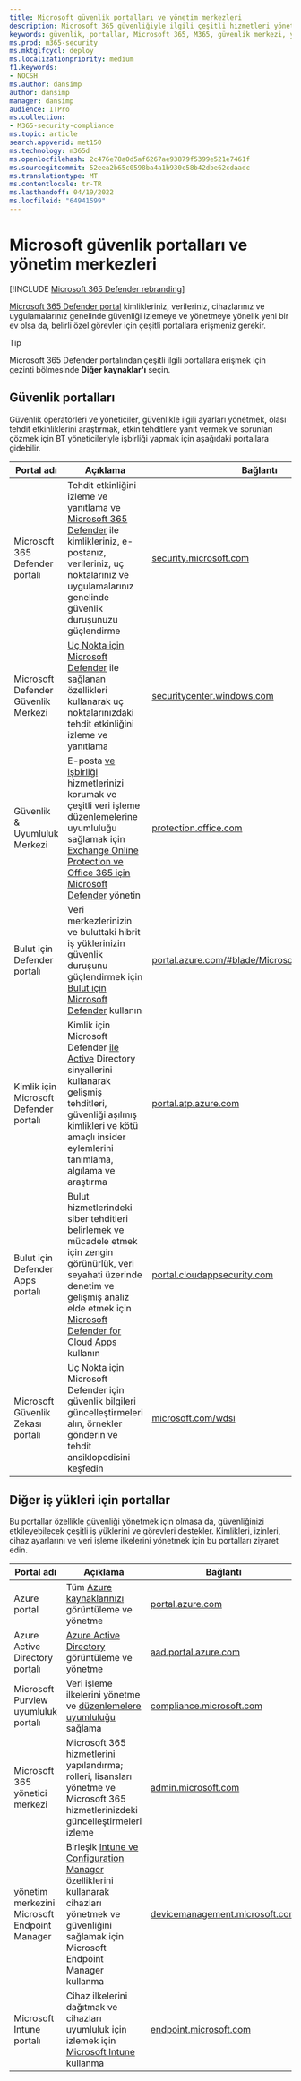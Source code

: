 ```yaml
---
title: Microsoft güvenlik portalları ve yönetim merkezleri
description: Microsoft 365 güvenliğiyle ilgili çeşitli hizmetleri yönetmek için doğru Microsoft yönetim merkezini veya portalı bulun
keywords: güvenlik, portallar, Microsoft 365, M365, güvenlik merkezi, yönetim merkezi, URL, bağlantı, Microsoft 365 Defender, Uç Nokta için Microsoft Defender, Microsoft Defender Güvenlik Merkezi, Kimlik için Microsoft Defender, Office 365 için Microsoft Defender, MCAS, WDSI, SCC, Intune, MDM, MEM, ASC, Bulut Uygulamaları Güvenliği , Azure AD, güvenlik & uyumluluk merkezi
ms.prod: m365-security
ms.mktglfcycl: deploy
ms.localizationpriority: medium
f1.keywords:
- NOCSH
ms.author: dansimp
author: dansimp
manager: dansimp
audience: ITPro
ms.collection:
- M365-security-compliance
ms.topic: article
search.appverid: met150
ms.technology: m365d
ms.openlocfilehash: 2c476e78a0d5af6267ae93879f5399e521e7461f
ms.sourcegitcommit: 52eea2b65c0598ba4a1b930c58b42dbe62cdaadc
ms.translationtype: MT
ms.contentlocale: tr-TR
ms.lasthandoff: 04/19/2022
ms.locfileid: "64941599"
---
```

# <a name="microsoft-security-portals-and-admin-centers"></a>Microsoft güvenlik portalları ve yönetim merkezleri

[!INCLUDE [Microsoft 365 Defender rebranding](../includes/microsoft-defender.md)]

[Microsoft 365 Defender portal](microsoft-365-defender.md#the-microsoft-365-defender-portal) kimlikleriniz, verileriniz, cihazlarınız ve uygulamalarınız genelinde güvenliği izlemeye ve yönetmeye yönelik yeni bir ev olsa da, belirli özel görevler için çeşitli portallara erişmeniz gerekir.

> [!TIP] 
> Microsoft 365 Defender portalından çeşitli ilgili portallara erişmek için gezinti bölmesinde **Diğer kaynaklar'ı** seçin.

## <a name="security-portals"></a>Güvenlik portalları

Güvenlik operatörleri ve yöneticiler, güvenlikle ilgili ayarları yönetmek, olası tehdit etkinliklerini araştırmak, etkin tehditlere yanıt vermek ve sorunları çözmek için BT yöneticileriyle işbirliği yapmak için aşağıdaki portallara gidebilir.
<p></p>

| Portal adı | Açıklama | Bağlantı |
|---|---|---| 
| Microsoft 365 Defender portalı | Tehdit etkinliğini izleme ve yanıtlama ve [Microsoft 365 Defender](microsoft-365-defender.md) ile kimlikleriniz, e-postanız, verileriniz, uç noktalarınız ve uygulamalarınız genelinde güvenlik duruşunuzu güçlendirme | [security.microsoft.com](https://security.microsoft.com/) |
| Microsoft Defender Güvenlik Merkezi | [Uç Nokta için Microsoft Defender](/windows/security/threat-protection/microsoft-defender-atp/microsoft-defender-advanced-threat-protection) ile sağlanan özellikleri kullanarak uç noktalarınızdaki tehdit etkinliğini izleme ve yanıtlama | [securitycenter.windows.com](https://securitycenter.microsoft.com/) |
| Güvenlik & Uyumluluk Merkezi | E-posta [ve işbirliği](../office-365-security/exchange-online-protection-overview.md) hizmetlerinizi korumak ve çeşitli veri işleme düzenlemelerine uyumluluğu sağlamak için [Exchange Online Protection ve Office 365 için Microsoft Defender](/microsoft-365/security/office-365-security/defender-for-office-365) yönetin | [protection.office.com](https://protection.office.com) |
| Bulut için Defender portalı | Veri merkezlerinizin ve buluttaki hibrit iş yüklerinizin güvenlik duruşunu güçlendirmek için [Bulut için Microsoft Defender](/azure/security-center/security-center-intro) kullanın | [portal.azure.com/#blade/Microsoft_Azure_Security](https://portal.azure.com/#blade/Microsoft_Azure_Security/SecurityMenuBlade/0) |
| Kimlik için Microsoft Defender portalı | Kimlik için Microsoft Defender [ile Active](/azure-advanced-threat-protection/what-is-atp) Directory sinyallerini kullanarak gelişmiş tehditleri, güvenliği aşılmış kimlikleri ve kötü amaçlı insider eylemlerini tanımlama, algılama ve araştırma | [portal.atp.azure.com](https://portal.atp.azure.com/) |
| Bulut için Defender Apps portalı | Bulut hizmetlerindeki siber tehditleri belirlemek ve mücadele etmek için zengin görünürlük, veri seyahati üzerinde denetim ve gelişmiş analiz elde etmek için [Microsoft Defender for Cloud Apps](/cloud-app-security/what-is-cloud-app-security) kullanın | [portal.cloudappsecurity.com](https://portal.cloudappsecurity.com/) |
| Microsoft Güvenlik Zekası portalı | Uç Nokta için Microsoft Defender için güvenlik bilgileri güncelleştirmeleri alın, örnekler gönderin ve tehdit ansiklopedisini keşfedin | [microsoft.com/wdsi](https://microsoft.com/wdsi) |

## <a name="portals-for-other-workloads"></a>Diğer iş yükleri için portallar

Bu portallar özellikle güvenliği yönetmek için olmasa da, güvenliğinizi etkileyebilecek çeşitli iş yüklerini ve görevleri destekler. Kimlikleri, izinleri, cihaz ayarlarını ve veri işleme ilkelerini yönetmek için bu portalları ziyaret edin.
<p></p>

| Portal adı | Açıklama | Bağlantı | 
|---|---|---| 
| Azure portal | Tüm [Azure kaynaklarınızı](/azure/azure-resource-manager/management/overview) görüntüleme ve yönetme  | [portal.azure.com](https://portal.azure.com/) |
| Azure Active Directory portalı | [Azure Active Directory](/azure/active-directory/fundamentals/active-directory-whatis) görüntüleme ve yönetme | [aad.portal.azure.com](https://aad.portal.azure.com/) |
| Microsoft Purview uyumluluk portalı | Veri işleme ilkelerini yönetme ve [düzenlemelere uyumluluğu](/compliance/regulatory/offering-home) sağlama | [compliance.microsoft.com](https://compliance.microsoft.com/) |
| Microsoft 365 yönetici merkezi | Microsoft 365 hizmetlerini yapılandırma; rolleri, lisansları yönetme ve Microsoft 365 hizmetlerinizdeki güncelleştirmeleri izleme | [admin.microsoft.com](https://go.microsoft.com/fwlink/p/?linkid=2166757) |
| yönetim merkezini Microsoft Endpoint Manager | Birleşik [Intune ve Configuration Manager](/mem/configmgr/) özelliklerini kullanarak cihazları yönetmek ve güvenliğini sağlamak için Microsoft Endpoint Manager kullanma | [devicemanagement.microsoft.com](https://devicemanagement.microsoft.com/) |
| Microsoft Intune portalı | Cihaz ilkelerini dağıtmak ve cihazları uyumluluk için izlemek için [Microsoft Intune](/intune/fundamentals/what-is-intune) kullanma | [endpoint.microsoft.com](https://endpoint.microsoft.com/#blade/Microsoft_Intune_DeviceSettings/DevicesMenu/overview)
